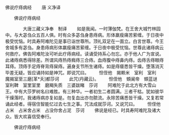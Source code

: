   佛说疗痔病经
　　唐 义净译




　　佛说疗痔病经

　　　　大唐三藏义净奉　制译
　　如是我闻。一时薄伽梵。在王舍大城竹林园中。与大苾刍众五百人俱。时有众多苾刍身患痔病。形体羸瘦痛苦萦缠。于日夜中极受忧恼。时具寿阿难陀见是事已诣世尊所。顶礼双足在一面立。白言世尊。今王舍城多有苾刍。身患痔病形体羸瘦痛苦萦缠。于日夜中极受忧恼。世尊此诸痔病云何救疗。佛告阿难陀汝可听此疗痔病经。读诵受持系心勿忘。亦于他人广为宣说。此诸痔病悉得除差。所谓风痔热痔癊痔三合痔。血痔腹中痔鼻内痔。齿痔舌痔眼痔耳痔。顶痔手足痔脊背痔屎痔。遍身支节所生诸痔。如是痔瘘悉皆干燥。堕落消灭毕差无疑。皆应诵持如是神咒。即说咒曰。
　　怛侄他　揭赖米　室利　室利　魔揭室至三磨[革*夭]都莎诃
　　此咒(丹藏云)。
　　怛侄他　頞阑帝　頞蓝谜　室利鞞　室里室里　磨羯失质　三婆跋睹　莎诃
　　阿难陀于此北方有大雪山王。中有大莎罗树名曰难胜。有三种华。一者初生二者圆满。三者干枯。犹如彼华干燥落时。我诸痔病亦复如是。勿复血出亦勿脓流。永除苦痛悉皆干燥。又复若常诵此经者。得宿住智能忆过去七生之事。咒法成就莎诃。又说咒曰。
　　怛侄他占米　占米舍占米　占没你舍占泥　莎诃
　　佛说是经已。时具寿阿难陀及诸大众。皆大欢喜信受奉行。

　　佛说疗痔病经



